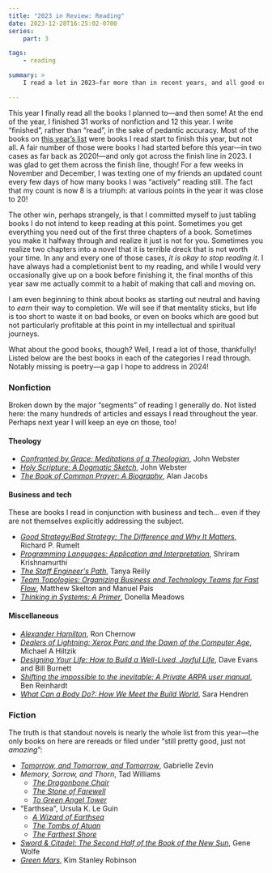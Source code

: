 ```yaml
---
title: "2023 in Review: Reading"
date: 2023-12-28T16:25:02-0700
series:
    part: 3

tags:
    - reading

summary: >
    I read a lot in 2023—far more than in recent years, and all good or very good books at that!

---
```


This year I finally read all the books I planned to—and then some! At the end of the year, I finished 31  works of nonfiction and 12  this year. I write “finished”, rather than “read”, in the sake of pedantic accuracy. Most of the books on [this year’s list](https://v5.chriskrycho.com/library/reading-list/#2023) were books I read start to finish this year, but not all. A fair number of those were books I had started before this year—in two cases as far back as 2020!—and only got across the finish line in 2023. I was glad to get them across the finish line, though! For a few weeks in November and December, I was texting one of my friends an updated count every few days of how many books I was “actively” reading still. The fact that my count is now 8 is a triumph: at various points in the year it was close to 20!

The other win, perhaps strangely, is that I committed myself to just tabling books I do not intend to keep reading at this point. Sometimes you get everything you need out of the first three chapters of a book. Sometimes you make it halfway through and realize it just is not for you. Sometimes you realize two chapters into a novel that it is terrible dreck that is not worth your time. In any and every one of those cases, *it is okay to stop reading it*. I have always had a completionist bent to my reading, and while I would very occasionally give up on a book before finishing it, the final months of this year saw me actually commit to a habit of making that call and moving on.

I am even beginning to think about books as starting out neutral and having to *earn* their way to completion. We will see if that mentality sticks, but life is too short to waste it on bad books, or even on books which are good but not particularly profitable at this point in my intellectual and spiritual journeys.

What about the good books, though? Well, I read a lot of those, thankfully! Listed below are the best books in each of the categories I read through. Notably missing is poetry—a gap I hope to address in 2024!

### Nonfiction

Broken down by the major “segments” of reading I generally do. Not listed here: the many hundreds of articles and essays I read throughout the year. Perhaps next year I will keep an eye on those, too!

#### Theology

- [<cite>Confronted by Grace: Meditations of a Theologian</cite>](https://bookshop.org/a/21126/9781577996279), John Webster
- [<cite>Holy Scripture: A Dogmatic Sketch</cite>](https://bookshop.org/a/21126/9780521538466), John Webster
- [<cite>The Book of Common Prayer: A Biography</cite>](https://bookshop.org/a/21126/9780691191782), Alan Jacobs

#### Business and tech

These are books I read in conjunction with business and tech… even if they are not themselves explicitly addressing the subject.

- [<cite>Good Strategy/Bad Strategy: The Difference and Why It Matters</cite>](https://bookshop.org/a/21126/9780307886231), Richard P. Rumelt
- [<cite>Programming Languages: Application and Interpretation</cite>](https://www.plai.org), Shriram Krishnamurthi
- [<cite>The Staff Engineer's Path</cite>](https://bookshop.org/a/21126/9781098118730), Tanya Reilly
- [<cite>Team Topologies: Organizing Business and Technology Teams for Fast Flow</cite>](https://bookshop.org/a/21126/9781942788812), Matthew Skelton and Manuel Pais
- [<cite>Thinking in Systems: A Primer</cite>](https://bookshop.org/a/21126/9781603580557), Donella Meadows

#### Miscellaneous

- [<cite>Alexander Hamilton</cite>](https://bookshop.org/a/21126/9780143034759), Ron Chernow
- [<cite>Dealers of Lightning: Xerox Parc and the Dawn of the Computer Age</cite>](https://bookshop.org/a/21126/9780887309892), Michael A Hiltzik
- [<cite>Designing Your Life: How to Build a Well-Lived, Joyful Life</cite>](https://bookshop.org/a/21126/9781101875322), Dave Evans and Bill Burnett
- [<cite>Shifting the impossible to the inevitable: A Private <abbr>ARPA</abbr> user manual</cite>](https://benjaminreinhardt.com/parpa), Ben Reinhardt
- [<cite>What Can a Body Do?: How We Meet the Build World</cite>](https://bookshop.org/a/21126/9780735220003), Sara Hendren

### Fiction

The truth is that standout novels is nearly the whole list from this year—the only books on here are rereads or filed under “still pretty good, just not *amazing*”:

- [<cite>Tomorrow, and Tomorrow, and Tomorrow</cite>](https://bookshop.org/a/21126/9780593321201), Gabrielle Zevin
- <cite>Memory, Sorrow, and Thorn</cite>, Tad Williams
	- [<cite>The Dragonbone Chair</cite>](https://bookshop.org/a/21126/9780756402976)
	- [<cite>The Stone of Farewell</cite>](https://bookshop.org/a/21126/9780886774806)
	- [<cite>To Green Angel Tower</cite>](https://bookshop.org/a/21126/9780756402983)
- "Earthsea", Ursula K. Le Guin
	- [<cite>A Wizard of Earthsea</cite>](https://bookshop.org/a/21126/9780547722023)
	- [<cite>The Tombs of Atuan</cite>](https://bookshop.org/a/21126/9780689845369)
	- [<cite>The Farthest Shore</cite>](https://bookshop.org/a/21126/9780689845345)
- [<cite>Sword & Citadel: The Second Half of the Book of the New Sun</cite>](https://bookshop.org/a/21126/9781250827036), Gene Wolfe
- [<cite>Green Mars</cite>](https://bookshop.org/a/21126/9780593358849), Kim Stanley Robinson


